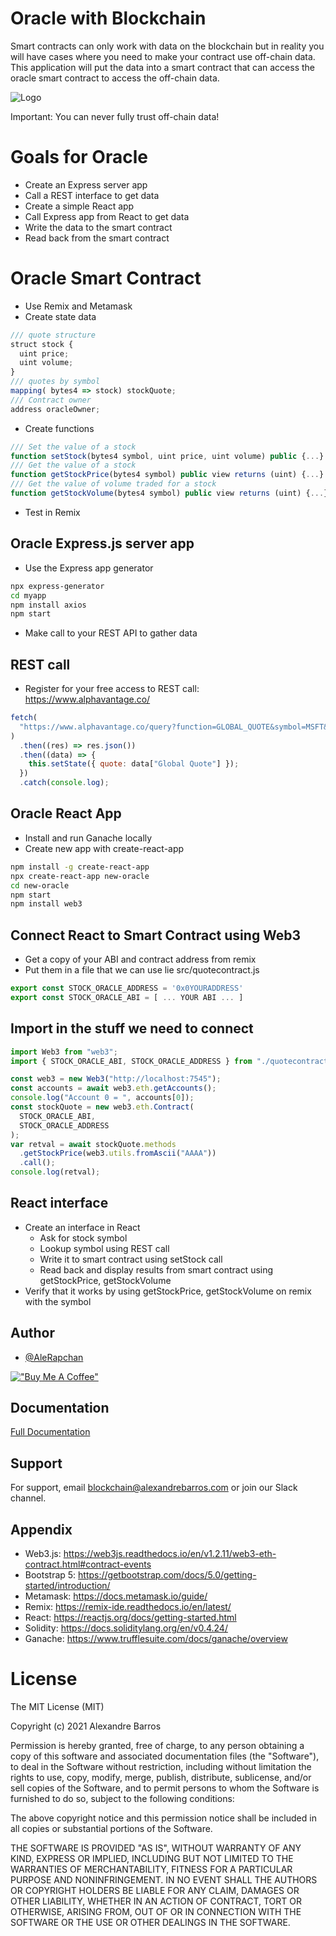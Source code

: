 # Oracle with Blockchain

Smart contracts can only work with data on the blockchain but in reality you will have cases where you need to make your contract use off-chain data. This application will put the data into a smart contract that can access the oracle smart contract to access the off-chain data.

![Logo](https://ipfs.io/ipfs/QmXjNaqAtTcaSCNgqnTRDjiQqewtXPDEdaRH97Nbuuruy1?filename=oracle-with-blockchain.png)

Important: You can never fully trust off-chain data!

# Goals for Oracle

- Create an Express server app
- Call a REST interface to get data
- Create a simple React app
- Call Express app from React to get data
- Write the data to the smart contract
- Read back from the smart contract

# Oracle Smart Contract

- Use Remix and Metamask
- Create state data

```js
/// quote structure
struct stock {
  uint price;
  uint volume;
}
/// quotes by symbol
mapping( bytes4 => stock) stockQuote;
/// Contract owner
address oracleOwner;
```

- Create functions

```js
/// Set the value of a stock
function setStock(bytes4 symbol, uint price, uint volume) public {...}
/// Get the value of a stock
function getStockPrice(bytes4 symbol) public view returns (uint) {...}
/// Get the value of volume traded for a stock
function getStockVolume(bytes4 symbol) public view returns (uint) {...}
```

- Test in Remix

## Oracle Express.js server app

- Use the Express app generator

```bash
npx express-generator
cd myapp
npm install axios
npm start
```

- Make call to your REST API to gather data

## REST call

- Register for your free access to REST call: https://www.alphavantage.co/

```js
fetch(
  "https://www.alphavantage.co/query?function=GLOBAL_QUOTE&symbol=MSFT&apikey=KEY"
)
  .then((res) => res.json())
  .then((data) => {
    this.setState({ quote: data["Global Quote"] });
  })
  .catch(console.log);
```

## Oracle React App

- Install and run Ganache locally
- Create new app with create-react-app

```bash
npm install -g create-react-app
npx create-react-app new-oracle
cd new-oracle
npm start
npm install web3
```

## Connect React to Smart Contract using Web3

- Get a copy of your ABI and contract address from remix
- Put them in a file that we can use lie src/quotecontract.js

```js
export const STOCK_ORACLE_ADDRESS = '0x0YOURADDRESS'
export const STOCK_ORACLE_ABI = [ ... YOUR ABI ... ]
```

## Import in the stuff we need to connect

```js
import Web3 from "web3";
import { STOCK_ORACLE_ABI, STOCK_ORACLE_ADDRESS } from "./quotecontract";

const web3 = new Web3("http://localhost:7545");
const accounts = await web3.eth.getAccounts();
console.log("Account 0 = ", accounts[0]);
const stockQuote = new web3.eth.Contract(
  STOCK_ORACLE_ABI,
  STOCK_ORACLE_ADDRESS
);
var retval = await stockQuote.methods
  .getStockPrice(web3.utils.fromAscii("AAAA"))
  .call();
console.log(retval);
```

## React interface

- Create an interface in React
  - Ask for stock symbol
  - Lookup symbol using REST call
  - Write it to smart contract using setStock call
  - Read back and display results from smart contract using getStockPrice, getStockVolume
- Verify that it works by using getStockPrice, getStockVolume on remix with the
  symbol

## Author

- [@AleRapchan](https://www.github.com/AleRapchan)

[!["Buy Me A Coffee"](https://www.buymeacoffee.com/assets/img/custom_images/orange_img.png)](https://www.buymeacoffee.com/alerapchan)

## Documentation

[Full Documentation](https://rapchan.gitbook.io/green-energy-tracker/)

## Support

For support, email blockchain@alexandrebarros.com or join our Slack channel.

## Appendix

- Web3.js: https://web3js.readthedocs.io/en/v1.2.11/web3-eth-contract.html#contract-events
- Bootstrap 5: https://getbootstrap.com/docs/5.0/getting-started/introduction/
- Metamask: https://docs.metamask.io/guide/
- Remix: https://remix-ide.readthedocs.io/en/latest/
- React: https://reactjs.org/docs/getting-started.html
- Solidity: https://docs.soliditylang.org/en/v0.4.24/
- Ganache: https://www.trufflesuite.com/docs/ganache/overview

# License

The MIT License (MIT)

Copyright (c) 2021 Alexandre Barros

Permission is hereby granted, free of charge, to any person obtaining a copy of this software and associated documentation files (the "Software"), to deal in the Software without restriction, including without limitation the rights to use, copy, modify, merge, publish, distribute, sublicense, and/or sell copies of the Software, and to permit persons to whom the Software is furnished to do so, subject to the following conditions:

The above copyright notice and this permission notice shall be included in all copies or substantial portions of the Software.

THE SOFTWARE IS PROVIDED "AS IS", WITHOUT WARRANTY OF ANY KIND, EXPRESS OR IMPLIED, INCLUDING BUT NOT LIMITED TO THE WARRANTIES OF MERCHANTABILITY, FITNESS FOR A PARTICULAR PURPOSE AND NONINFRINGEMENT. IN NO EVENT SHALL THE AUTHORS OR COPYRIGHT HOLDERS BE LIABLE FOR ANY CLAIM, DAMAGES OR OTHER LIABILITY, WHETHER IN AN ACTION OF CONTRACT, TORT OR OTHERWISE, ARISING FROM, OUT OF OR IN CONNECTION WITH THE SOFTWARE OR THE USE OR OTHER DEALINGS IN THE SOFTWARE.
